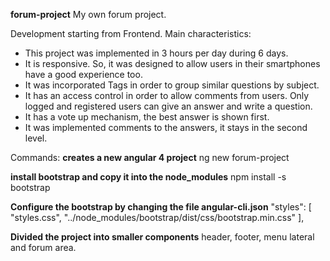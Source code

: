 <b>forum-project</b>
My own forum project. 

Development starting from Frontend.
Main characteristics:
 - This project was implemented in 3 hours per day during 6 days.
 - It is responsive. So, it was designed to allow users in their smartphones have a good experience too.
 - It was incorporated Tags in order to group similar questions by subject.
 - It has an access control in order to allow comments from users. Only logged and registered users can give an answer and write a question.
 - It has a vote up mechanism, the best answer is shown first.
 - It was implemented comments to the answers, it stays in the second level.

Commands:
<b>creates a new angular 4 project</b>
ng new forum-project

<b>install bootstrap and copy it into the node_modules</b>
npm install -s bootstrap

<b>Configure the bootstrap by changing the file angular-cli.json</b>
"styles": [
  "styles.css",
  "../node_modules/bootstrap/dist/css/bootstrap.min.css"
],

<b>Divided the project into smaller components</b>
header, footer, menu lateral and forum area.
